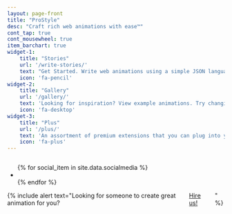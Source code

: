 ```yaml
---
layout: page-front
title: "ProStyle"
desc: "Craft rich web animations with ease™"
cont_tap: true
cont_mousewheel: true
item_barchart: true
widget-1:
    title: "Stories"
    url: '/write-stories/'
    text: "Get Started. Write web animations using a simple JSON language and add them to your website."
    icon: 'fa-pencil'
widget-2:
    title: "Gallery"
    url: '/gallery/'
    text: 'Looking for inspiration? View example animations. Try changing the story right in the gallery.'
    icon: 'fa-desktop'
widget-3:
    title: "Plus"
    url: '/plus/'
    text: 'An assortment of premium extensions that you can plug into your stories to make them even better.'
    icon: 'fa-plus'
---
```

<div class="row t50">
  <div class="medium-4 columns">
    <ul class="inline-list inline-social-icons">
    {% for social_item in site.data.socialmedia %}
    <li><a href="{{ social_item.url }}" target="_blank" class="{{ social_item.class }}" title="{{ social_item.title }}"></a></li>
    {% endfor %}
    </ul>
  </div>
  <div class="medium-8 columns">
		{% include alert text="Looking for someone to create great animation for you? &nbsp; <a href='https://pro.graphics/custom-animation/'>Hire us!</a>" %}
	</div>
</div>